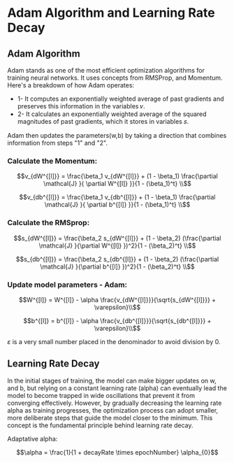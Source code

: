 # Adam Algorithm and Learning Rate Decay

## Adam Algorithm
Adam stands as one of the most efficient optimization algorithms for training neural networks. It uses concepts from RMSProp, and Momentum. 
Here's a breakdown of how Adam operates:
- 1- It computes an exponentially weighted average of past gradients and preserves this information in the variables 𝑣.
- 2- It calculates an exponentially weighted average of the squared magnitudes of past gradients, which it stores in variables 𝑠.

Adam then updates the parameters(w,b) by taking a direction that combines information from steps "1" and "2".

### Calculate the Momentum:

```math
v_{dW^{[l]}} = \frac{\beta_1 v_{dW^{[l]}} + (1 - \beta_1) \frac{\partial \mathcal{J} }{ \partial W^{[l]} }}{1 - (\beta_1)^t} \\
```
```math
v_{db^{[l]}} = \frac{\beta_1 v_{db^{[l]}} + (1 - \beta_1) \frac{\partial \mathcal{J} }{ \partial b^{[l]} }}{1 - (\beta_1)^t} \\
```



### Calculate the RMSprop:

```math
s_{dW^{[l]}} = \frac{\beta_2 s_{dW^{[l]}} + (1 - \beta_2) (\frac{\partial \mathcal{J} }{\partial W^{[l]} })^2}{1 - (\beta_2)^t} \\
```
```math
s_{db^{[l]}} = \frac{\beta_2 s_{db^{[l]}} + (1 - \beta_2) (\frac{\partial \mathcal{J} }{\partial b^{[l]} })^2}{1 - (\beta_2)^t} \\
```



### Update model parameters - Adam:
```math
W^{[l]} = W^{[l]} - \alpha \frac{v_{dW^{[l]}}}{\sqrt{s_{dW^{[l]}}} + \varepsilon}\\
```
```math
b^{[l]} = b^{[l]} - \alpha \frac{v_{db^{[l]}}}{\sqrt{s_{db^{[l]}}} + \varepsilon}\\
```

$\varepsilon$ is a very  small number placed in the denominador to avoid division by 0.

## Learning Rate Decay

In the initial stages of training, the model can make bigger updates on w, and b, but relying on a constant learning rate (alpha) can eventually lead the model to become trapped in wide oscillations that prevent it from converging effectively. However, by gradually decreasing the learning rate alpha as training progresses, the optimization process can adopt smaller, more deliberate steps that guide the model closer to the minimum. This concept is the fundamental principle behind learning rate decay.

Adaptative alpha:
```math
\alpha = \frac{1}{1 + decayRate \times epochNumber} \alpha_{0}
```

